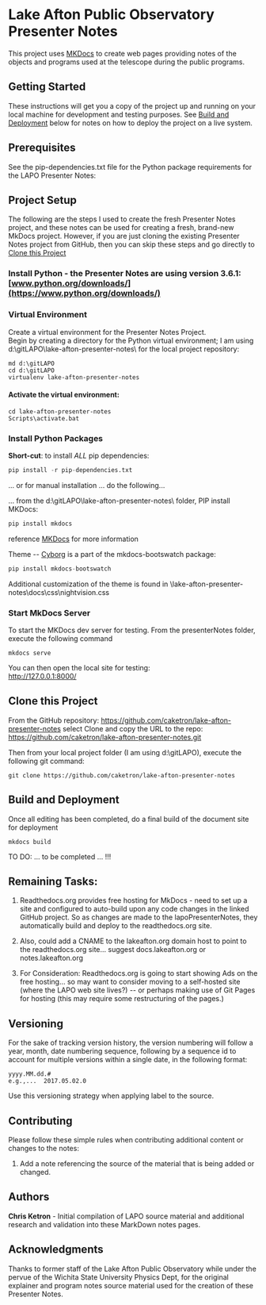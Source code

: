 # Lake Afton Public Observatory Presenter Notes
This project uses [MKDocs](http://www.mkdocs.org/) to create web pages providing notes of the objects and programs used at the telescope during the public programs.

## Getting Started

These instructions will get you a copy of the project up and running on your local machine for development and testing purposes. See [Build and Deployment](#build-and-deployment) below for notes on how to deploy the project on a live system.

## Prerequisites

See the pip-dependencies.txt file for the Python package requirements for the LAPO Presenter Notes:

## Project Setup
The following are the steps I used to create the fresh Presenter Notes project, 
and these notes can be used for creating a fresh, brand-new MkDocs project.
However, if you are just cloning the existing Presenter Notes project from GitHub, then you can skip these steps and go directly to [Clone this Project](#clone-this-project)
    
### Install Python - the Presenter Notes are using version 3.6.1: [www.python.org/downloads/](https://www.python.org/downloads/)
	
### Virtual Environment
Create a virtual environment for the Presenter Notes Project.  
Begin by creating a directory for the Python virtual environment;
I am using d:\gitLAPO\lake-afton-presenter-notes\ for the local project repository:

```
md d:\gitLAPO
cd d:\gitLAPO
virtualenv lake-afton-presenter-notes
```

#### Activate the virtual environment:

```
cd lake-afton-presenter-notes
Scripts\activate.bat
```
		
### Install Python Packages

**Short-cut**: to install *ALL* pip dependencies:

```python
pip install -r pip-dependencies.txt
```

... or for manual installation ... do the following...

... from the d:\gitLAPO\lake-afton-presenter-notes\ folder, PIP install MKDocs:

```python
pip install mkdocs
```
reference [MKDocs](http://www.mkdocs.org/) for more information 

Theme -- [Cyborg](http://mkdocs.github.io/mkdocs-bootswatch/#cyborg) is a part of the mkdocs-bootswatch package:

```python
pip install mkdocs-bootswatch
```

Additional customization of the theme is found in \lake-afton-presenter-notes\docs\css\nightvision.css

### Start MkDocs Server
To start the MKDocs dev server for testing.
From the presenterNotes folder, execute the following command

	mkdocs serve

You can then open the local site for testing:<br>
	http://127.0.0.1:8000/
	
## Clone this Project

From the GitHub repository: https://github.com/caketron/lake-afton-presenter-notes
select Clone and copy the URL to the repo: https://github.com/caketron/lake-afton-presenter-notes.git

Then from your local project folder (I am using d:\gitLAPO), execute the following git command:
```git
git clone https://github.com/caketron/lake-afton-presenter-notes
```

## Build and Deployment
Once all editing has been completed, do a final build of the document site for deployment

```
mkdocs build
```

TO DO:  ... to be completed ... !!!
	
## Remaining Tasks:
1. Readthedocs.org provides free hosting for MkDocs - need to set up a site and configured to auto-build upon any code changes in the linked GitHub project.
    So as changes are made to the lapoPresenterNotes, they automatically build and deploy to the readthedocs.org site.
		
1. Also, could add a CNAME to the lakeafton.org domain host to point to the readthedocs.org site… suggest docs.lakeafton.org or notes.lakeafton.org

1. For Consideration: Readthedocs.org is going to start showing Ads on the free hosting... so may want to consider moving to a self-hosted site (where the LAPO web site lives?) -- or perhaps making use of Git Pages for hosting (this may require some restructuring of the pages.)

## Versioning
For the sake of tracking version history, the version numbering will follow a year, month, date numbering sequence, following by a sequence id to account for multiple versions within a single date, in the following format:

	yyyy.MM.dd.#
	e.g.,...  2017.05.02.0

Use this versioning strategy when applying label to the source.

## Contributing
Please follow these simple rules when contributing additional content or changes to the notes:

1. Add a note referencing the source of the material that is being added or changed.

## Authors
**Chris Ketron** - Initial compilation of LAPO source material and additional research and validation into these MarkDown notes pages.

## Acknowledgments
Thanks to former staff of the Lake Afton Public Observatory while under the pervue of
the Wichita State University Physics Dept, for the original explainer and program notes source
material used for the creation of these Presenter Notes.


